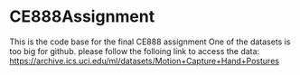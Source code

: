 # CE888Assignment
This is the code base for the final CE888 assignment
One of the datasets is too big for github. please follow the folloing link to access the data: https://archive.ics.uci.edu/ml/datasets/Motion+Capture+Hand+Postures
